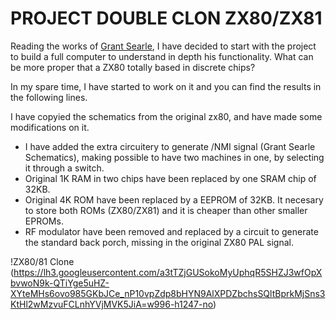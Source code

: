 # PROJECT DOUBLE CLON ZX80/ZX81

Reading the works of [Grant Searle](http://searle.x10host.com/#ZX80), I have decided to start with the project to build a full computer to understand in depth his functionality. What can be more proper that a ZX80 totally based in discrete chips? 

In my spare time, I have started to work on it and you can find the results in the following lines.

I have copyied the schematics from the original zx80, and have made some modifications on it.

- I have added the extra circuitery to generate /NMI signal (Grant Searle Schematics), making possible to have two machines in one, by selecting it through a switch.
- Original 1K RAM in two chips have been replaced by one SRAM chip of  32KB.
- Original 4K ROM have been replaced by a EEPROM of 32KB. It necesary to store both ROMs (ZX80/ZX81) and it is cheaper than other smaller EPROMs.
-  RF modulator have been removed and replaced by a circuit to generate the standard back porch, missing in the original ZX80 PAL signal.

!ZX80/81 Clone (https://lh3.googleusercontent.com/a3tTZjGUSokoMyUphqR5SHZJ3wfOpXbvwoN9k-QTiYge5uHZ-XYteMHs6ovo985GKbJCe_nP10vpZdp8bHYN9AlXPDZbchsSQltBprkMjSns3KtHl2wMzvuFCLnhYVjMVK5JiA=w996-h1247-no)